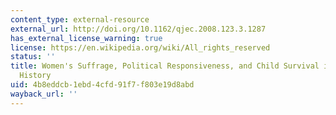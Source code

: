 ```yaml
---
content_type: external-resource
external_url: http://doi.org/10.1162/qjec.2008.123.3.1287
has_external_license_warning: true
license: https://en.wikipedia.org/wiki/All_rights_reserved
status: ''
title: Women's Suffrage, Political Responsiveness, and Child Survival in American
  History
uid: 4b8eddcb-1ebd-4cfd-91f7-f803e19d8abd
wayback_url: ''
---
```

